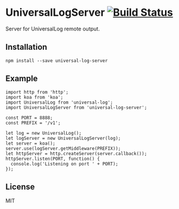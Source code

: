 # UniversalLogServer [![Build Status](https://travis-ci.org/mvila/universal-log-server.svg?branch=master)](https://travis-ci.org/mvila/universal-log-server)

Server for UniversalLog remote output.

## Installation

```
npm install --save universal-log-server
```

## Example

```
import http from 'http';
import koa from 'koa';
import UniversalLog from 'universal-log';
import UniversalLogServer from 'universal-log-server';

const PORT = 8888;
const PREFIX = '/v1';

let log = new UniversalLog();
let logServer = new UniversalLogServer(log);
let server = koa();
server.use(logServer.getMiddleware(PREFIX));
let httpServer = http.createServer(server.callback());
httpServer.listen(PORT, function() {
  console.log('Listening on port ' + PORT);
});
```

## License

MIT
